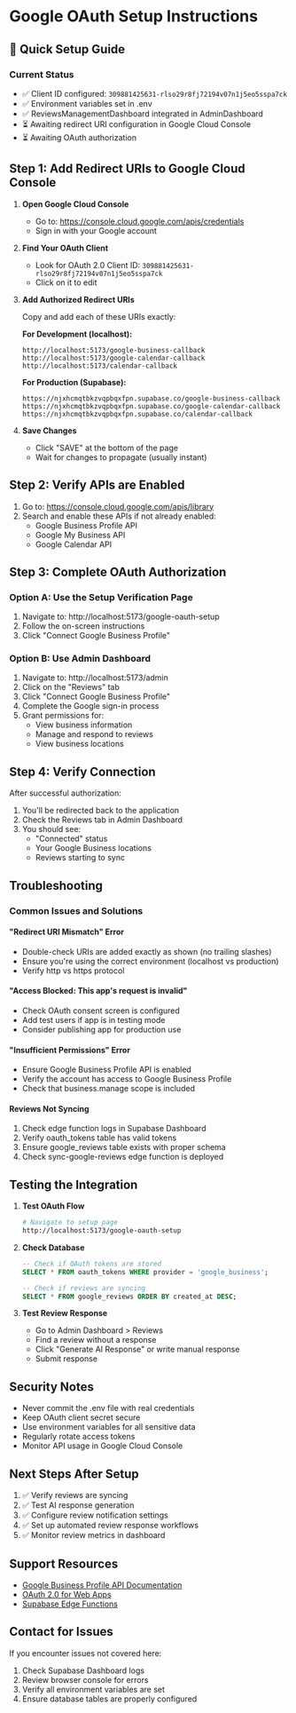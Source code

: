 # Google OAuth Setup Instructions

## 🚀 Quick Setup Guide

### Current Status
- ✅ Client ID configured: `309881425631-rlso29r8fj72194v07n1j5eo5sspa7ck`
- ✅ Environment variables set in .env
- ✅ ReviewsManagementDashboard integrated in AdminDashboard
- ⏳ Awaiting redirect URI configuration in Google Cloud Console
- ⏳ Awaiting OAuth authorization

## Step 1: Add Redirect URIs to Google Cloud Console

1. **Open Google Cloud Console**
   - Go to: https://console.cloud.google.com/apis/credentials
   - Sign in with your Google account

2. **Find Your OAuth Client**
   - Look for OAuth 2.0 Client ID: `309881425631-rlso29r8fj72194v07n1j5eo5sspa7ck`
   - Click on it to edit

3. **Add Authorized Redirect URIs**
   
   Copy and add each of these URIs exactly:
   
   **For Development (localhost):**
   ```
   http://localhost:5173/google-business-callback
   http://localhost:5173/google-calendar-callback
   http://localhost:5173/calendar-callback
   ```
   
   **For Production (Supabase):**
   ```
   https://njxhcmqtbkzvqpbqxfpn.supabase.co/google-business-callback
   https://njxhcmqtbkzvqpbqxfpn.supabase.co/google-calendar-callback
   https://njxhcmqtbkzvqpbqxfpn.supabase.co/calendar-callback
   ```

4. **Save Changes**
   - Click "SAVE" at the bottom of the page
   - Wait for changes to propagate (usually instant)

## Step 2: Verify APIs are Enabled

1. Go to: https://console.cloud.google.com/apis/library
2. Search and enable these APIs if not already enabled:
   - Google Business Profile API
   - Google My Business API
   - Google Calendar API

## Step 3: Complete OAuth Authorization

### Option A: Use the Setup Verification Page
1. Navigate to: http://localhost:5173/google-oauth-setup
2. Follow the on-screen instructions
3. Click "Connect Google Business Profile"

### Option B: Use Admin Dashboard
1. Navigate to: http://localhost:5173/admin
2. Click on the "Reviews" tab
3. Click "Connect Google Business Profile"
4. Complete the Google sign-in process
5. Grant permissions for:
   - View business information
   - Manage and respond to reviews
   - View business locations

## Step 4: Verify Connection

After successful authorization:
1. You'll be redirected back to the application
2. Check the Reviews tab in Admin Dashboard
3. You should see:
   - "Connected" status
   - Your Google Business locations
   - Reviews starting to sync

## Troubleshooting

### Common Issues and Solutions

#### "Redirect URI Mismatch" Error
- Double-check URIs are added exactly as shown (no trailing slashes)
- Ensure you're using the correct environment (localhost vs production)
- Verify http vs https protocol

#### "Access Blocked: This app's request is invalid"
- Check OAuth consent screen is configured
- Add test users if app is in testing mode
- Consider publishing app for production use

#### "Insufficient Permissions" Error
- Ensure Google Business Profile API is enabled
- Verify the account has access to Google Business Profile
- Check that business.manage scope is included

#### Reviews Not Syncing
1. Check edge function logs in Supabase Dashboard
2. Verify oauth_tokens table has valid tokens
3. Ensure google_reviews table exists with proper schema
4. Check sync-google-reviews edge function is deployed

## Testing the Integration

1. **Test OAuth Flow**
   ```bash
   # Navigate to setup page
   http://localhost:5173/google-oauth-setup
   ```

2. **Check Database**
   ```sql
   -- Check if OAuth tokens are stored
   SELECT * FROM oauth_tokens WHERE provider = 'google_business';
   
   -- Check if reviews are syncing
   SELECT * FROM google_reviews ORDER BY created_at DESC;
   ```

3. **Test Review Response**
   - Go to Admin Dashboard > Reviews
   - Find a review without a response
   - Click "Generate AI Response" or write manual response
   - Submit response

## Security Notes

- Never commit the .env file with real credentials
- Keep OAuth client secret secure
- Use environment variables for all sensitive data
- Regularly rotate access tokens
- Monitor API usage in Google Cloud Console

## Next Steps After Setup

1. ✅ Verify reviews are syncing
2. ✅ Test AI response generation
3. ✅ Configure review notification settings
4. ✅ Set up automated review response workflows
5. ✅ Monitor review metrics in dashboard

## Support Resources

- [Google Business Profile API Documentation](https://developers.google.com/my-business)
- [OAuth 2.0 for Web Apps](https://developers.google.com/identity/protocols/oauth2/web-server)
- [Supabase Edge Functions](https://supabase.com/docs/guides/functions)

## Contact for Issues

If you encounter issues not covered here:
1. Check Supabase Dashboard logs
2. Review browser console for errors
3. Verify all environment variables are set
4. Ensure database tables are properly configured